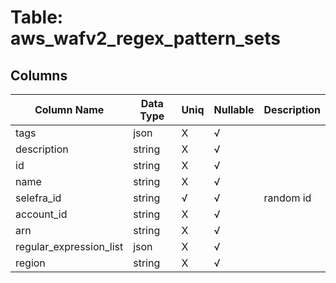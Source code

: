 # Table: aws_wafv2_regex_pattern_sets

## Columns 

|  Column Name   |  Data Type  | Uniq | Nullable | Description | 
|  ----  | ----  | ----  | ----  | ---- | 
| tags | json | X | √ |  | 
| description | string | X | √ |  | 
| id | string | X | √ |  | 
| name | string | X | √ |  | 
| selefra_id | string | √ | √ | random id | 
| account_id | string | X | √ |  | 
| arn | string | X | √ |  | 
| regular_expression_list | json | X | √ |  | 
| region | string | X | √ |  | 


